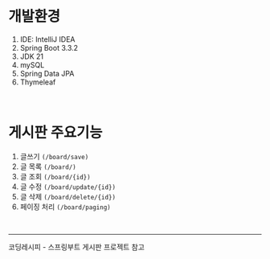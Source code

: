 # 개발환경

1. IDE: IntelliJ IDEA
2. Spring Boot 3.3.2
3. JDK 21
4. mySQL
5. Spring Data JPA
6. Thymeleaf

<br/>

# 게시판 주요기능
1. 글쓰기 `(/board/save)`
2. 글 목록 `(/board/)`
3. 글 조회 `(/board/{id})`
4. 글 수정 `(/board/update/{id})`
5. 글 삭제 `(/board/delete/{id})`
6. 페이징 처리 `(/board/paging)`

<br>

---
코딩레시피 - 스프링부트 게시판 프로젝트 참고<br/>
